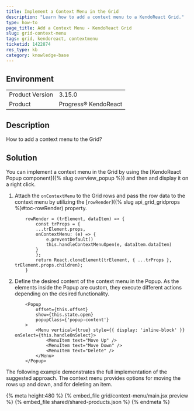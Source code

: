 ```yaml
---
title: Implement a Context Menu in the Grid
description: "Learn how to add a context menu to a KendoReact Grid."
type: how-to
page_title: Add a Context Menu - KendoReact Grid
slug: grid-context-menu
tags: grid, kendoreact, contextmenu
ticketid: 1422874
res_type: kb
category: knowledge-base
---
```


## Environment

<table>
	<tbody>
		<tr>
			<td>Product Version</td>
			<td>3.15.0</td>
		</tr>
		<tr>
			<td>Product</td>
			<td>Progress® KendoReact</td>
		</tr>
	</tbody>
</table>


## Description

How to add a context menu to the Grid?

## Solution

You can implement a context menu in the Grid by using the [KendoReact Popup component]({% slug overview_popup %}) and then and display it on a right click.

1. Attach the `onContextMenu` to the Grid rows and pass the row data to the context menu by utilizing the [`rowRender`]({% slug api_grid_gridprops %}#toc-rowRender) property.

    ```tsx-no-run
        rowRender = (trElement, dataItem) => {
            const trProps = {
            ...trElement.props,
            onContextMenu: (e) => {
                e.preventDefault()
                this.handleContextMenuOpen(e, dataItem.dataItem)
            }
            };
            return React.cloneElement(trElement, { ...trProps }, trElement.props.children);
        }
    ```

2. Define the desired content of the context menu in the Popup. As the elements inside the Popup are custom, they execute different actions depending on the desired functionality.

    ```tsx-no-run
        <Popup
            offset={this.offset}
            show={this.state.open}
            popupClass={'popup-content'}
        >
            <Menu vertical={true} style={{ display: 'inline-block' }} onSelect={this.handleOnSelect}>
                <MenuItem text="Move Up" />
                <MenuItem text="Move Down" />
                <MenuItem text="Delete" />
            </Menu>
        </Popup>
    ```

The following example demonstrates the full implementation of the suggested approach. The context menu provides options for moving the rows up and down, and for deleting an item.

{% meta height:480 %}
{% embed_file grid/context-menu/main.jsx preview %}
{% embed_file shared/shared-products.json %}
{% endmeta %}
